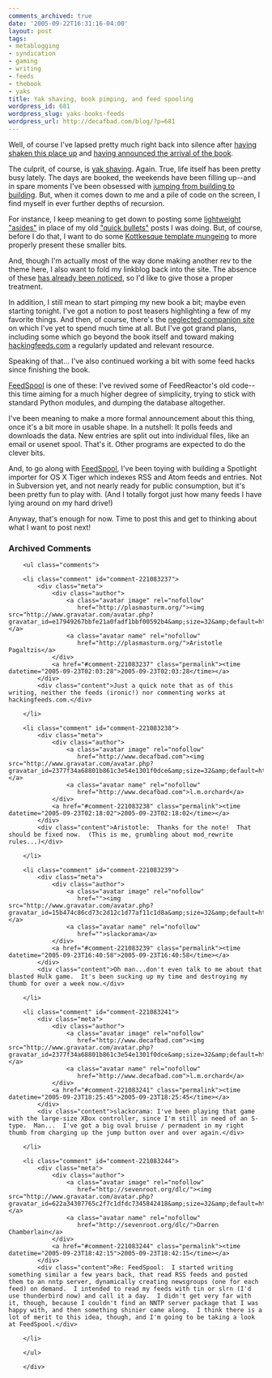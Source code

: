```yaml
---
comments_archived: true
date: '2005-09-22T16:31:16-04:00'
layout: post
tags:
- metablogging
- syndication
- gaming
- writing
- feeds
- thebook
- yaks
title: Yak shaving, book pimping, and feed spooling
wordpress_id: 681
wordpress_slug: yaks-books-feeds
wordpress_url: http://decafbad.com/blog/?p=681
---
```

Well, of course I've lapsed pretty much right back into silence after [having shaken this place up][redesign] and [having announced the arrival of the book][book].

The culprit, of course, is [yak shaving][yak].  Again.  True, life itself has been pretty busy lately.  The days are booked, the weekends have been filling up--and in spare moments I've been obsessed with [jumping from building to building][hulk].  But, when it comes down to me and a pile of code on the screen, I find myself in ever further depths of recursion.

For instance, I keep meaning to get down to posting some [lightweight "asides"][asides] in place of my old ["quick bullets"][quick] posts I was doing.  But, of course, before I do that, I want to do some [Kottkesque template mungeing][kottke] to more properly present these smaller bits.  

And, though I'm actually most of the way done making another rev to the theme here, I also want to fold my linkblog back into the site.  The absence of these [has already been noticed][noticed], so I'd like to give those a proper treatment.

In addition, I still mean to start pimping my new book a bit; maybe even starting tonight.  I've got a notion to post teasers highlighting a few of my favorite things.  And then, of course, there's the [neglected companion site][hackingfeeds] on which I've yet to spend much time at all.  But I've got grand plans, including some which go beyond the book itself and toward making [hackingfeeds.com][hackingfeeds] a regularly updated and relevant resource.

Speaking of that...  I've also continued working a bit with some feed hacks since finishing the book.  

[FeedSpool][feedspool] is one of these: I've revived some of FeedReactor's old code--this time aiming for a much higher degree of simplicity, trying to stick with standard Python modules, and dumping the database altogether.  

I've been meaning to make a more formal announcement about this thing, once it's a bit more in usable shape.  In a nutshell:  It polls feeds and downloads the data.  New entries are split out into individual files, like an email or usenet spool.  That's it.  Other programs are expected to do the clever bits.

And, to go along with [FeedSpool][feedspool], I've been toying with building a Spotlight importer for OS X Tiger which indexes RSS and Atom feeds and entries.  Not in Subversion yet, and not nearly ready for public consumption, but it's been pretty fun to play with.  (And I totally forgot just how many feeds I have lying around on my hard drive!)

Anyway, that's enough for now.  Time to post this and get to thinking about what I want to post next!

[feedspool]: http://decafbad.com/svn/trunk/feedspool/
[quick]: http://decafbad.com/blog/2005/08/12/quick-and-random-thoughts
[noticed]: http://decafbad.com/blog/2005/09/12/redesigninprogress#comment-1850
[kottke]: http://www.kottke.org/03/11/kottke-redesign
[asides]: http://codex.wordpress.org/Adding_Asides
[hackingfeeds]: http://www.hackingfeeds.com/blog/
[book]: http://decafbad.com/blog/2005/09/13/hacking-rss-and-atom-is-out "Hacking RSS and Atom is out! » Archive » Blog » 0xDECAFBAD"
[redesign]: http://decafbad.com/blog/2005/09/12/redesigninprogress "Redesign in progress (or, no need to adjust your set) » Archive » Blog » 0xDECAFBAD"
[yak]: http://www.catb.org/~esr/jargon/html/Y/yak-shaving.html "yak shaving"
[hulk]: http://www.hulkgames.com/us/ "THE INCREDIBLE HULK: ULTIMATE DESTRUCTION"

<div id="comments" class="comments archived-comments">
            <h3>Archived Comments</h3>
            
        <ul class="comments">
            
        <li class="comment" id="comment-221083237">
            <div class="meta">
                <div class="author">
                    <a class="avatar image" rel="nofollow" 
                       href="http://plasmasturm.org/"><img src="http://www.gravatar.com/avatar.php?gravatar_id=e17949267bbfe21a0fadf1bbf00592b4&amp;size=32&amp;default=http://mediacdn.disqus.com/1320279820/images/noavatar32.png"/></a>
                    <a class="avatar name" rel="nofollow" 
                       href="http://plasmasturm.org/">Aristotle Pagaltzis</a>
                </div>
                <a href="#comment-221083237" class="permalink"><time datetime="2005-09-23T02:03:28">2005-09-23T02:03:28</time></a>
            </div>
            <div class="content">Just a quick note that as of this writing, neither the feeds (ironic!) nor commenting works at hackingfeeds.com.</div>
            
        </li>
    
        <li class="comment" id="comment-221083238">
            <div class="meta">
                <div class="author">
                    <a class="avatar image" rel="nofollow" 
                       href="http://www.decafbad.com"><img src="http://www.gravatar.com/avatar.php?gravatar_id=2377f34a68801b861c3e54e1301f0dce&amp;size=32&amp;default=http://mediacdn.disqus.com/1320279820/images/noavatar32.png"/></a>
                    <a class="avatar name" rel="nofollow" 
                       href="http://www.decafbad.com">l.m.orchard</a>
                </div>
                <a href="#comment-221083238" class="permalink"><time datetime="2005-09-23T02:18:02">2005-09-23T02:18:02</time></a>
            </div>
            <div class="content">Aristotle:  Thanks for the note!  That should be fixed now.  (This is me, grumbling about mod_rewrite rules...)</div>
            
        </li>
    
        <li class="comment" id="comment-221083239">
            <div class="meta">
                <div class="author">
                    <a class="avatar image" rel="nofollow" 
                       href=""><img src="http://www.gravatar.com/avatar.php?gravatar_id=15b474c86cd73c2d12c1d77af11c1d8a&amp;size=32&amp;default=http://mediacdn.disqus.com/1320279820/images/noavatar32.png"/></a>
                    <a class="avatar name" rel="nofollow" 
                       href="">slackorama</a>
                </div>
                <a href="#comment-221083239" class="permalink"><time datetime="2005-09-23T16:40:58">2005-09-23T16:40:58</time></a>
            </div>
            <div class="content">Oh man...don't even talk to me about that blasted Hulk game.  It's been sucking up my time and destroying my thumb for over a week now.</div>
            
        </li>
    
        <li class="comment" id="comment-221083241">
            <div class="meta">
                <div class="author">
                    <a class="avatar image" rel="nofollow" 
                       href="http://www.decafbad.com"><img src="http://www.gravatar.com/avatar.php?gravatar_id=2377f34a68801b861c3e54e1301f0dce&amp;size=32&amp;default=http://mediacdn.disqus.com/1320279820/images/noavatar32.png"/></a>
                    <a class="avatar name" rel="nofollow" 
                       href="http://www.decafbad.com">l.m.orchard</a>
                </div>
                <a href="#comment-221083241" class="permalink"><time datetime="2005-09-23T18:25:45">2005-09-23T18:25:45</time></a>
            </div>
            <div class="content">slackorama: I've been playing that game with the large-size XBox controller, since I'm still in need of an S-type.  Man...  I've got a big oval bruise / permadent in my right thumb from charging up the jump button over and over again.</div>
            
        </li>
    
        <li class="comment" id="comment-221083244">
            <div class="meta">
                <div class="author">
                    <a class="avatar image" rel="nofollow" 
                       href="http://sevenroot.org/dlc/"><img src="http://www.gravatar.com/avatar.php?gravatar_id=622a34307765c2f7c1dfdc7345842418&amp;size=32&amp;default=http://mediacdn.disqus.com/1320279820/images/noavatar32.png"/></a>
                    <a class="avatar name" rel="nofollow" 
                       href="http://sevenroot.org/dlc/">Darren Chamberlain</a>
                </div>
                <a href="#comment-221083244" class="permalink"><time datetime="2005-09-23T18:42:15">2005-09-23T18:42:15</time></a>
            </div>
            <div class="content">Re: FeedSpool:  I started writing something similar a few years back, that read RSS feeds and posted them to an nntp server, dynamically creating newsgroups (one for each feed) on demand.  I intended to read my feeds with tin or slrn (I'd use thunderbird now) and call it a day.  I didn't get very far with it, though, because I couldn't find an NNTP server package that I was happy with, and then something shinier came along.  I think there is a lot of merit to this idea, though, and I'm going to be taking a look at FeedSpool.</div>
            
        </li>
    
        </ul>
    
        </div>
    